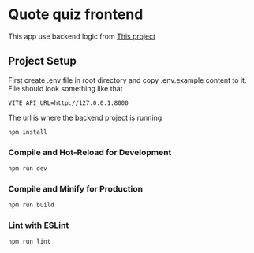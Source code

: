 # Quote quiz frontend

This app use backend logic from [This project](https://github.com/ShoeRiderr/quote_quiz_api)

## Project Setup

First create .env file in root directory and copy .env.example content to it. File should look something like that
```
VITE_API_URL=http://127.0.0.1:8000
```
The url is where the backend project is running
```sh
npm install
```

### Compile and Hot-Reload for Development

```sh
npm run dev
```

### Compile and Minify for Production

```sh
npm run build
```

### Lint with [ESLint](https://eslint.org/)

```sh
npm run lint
```
